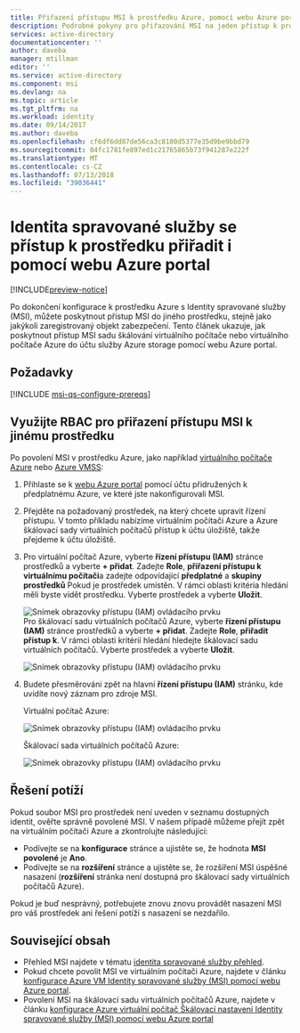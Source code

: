 ```yaml
---
title: Přiřazení přístupu MSI k prostředku Azure, pomocí webu Azure portal
description: Podrobné pokyny pro přiřazování MSI na jeden přístup k prostředkům na jiný prostředek, pomocí webu Azure portal.
services: active-directory
documentationcenter: ''
author: daveba
manager: mtillman
editor: ''
ms.service: active-directory
ms.component: msi
ms.devlang: na
ms.topic: article
ms.tgt_pltfrm: na
ms.workload: identity
ms.date: 09/14/2017
ms.author: daveba
ms.openlocfilehash: cf6df6dd87de56ca3c8180d5377e35d9be9bbd79
ms.sourcegitcommit: 04fc1781fe897ed1c21765865b73f941287e222f
ms.translationtype: MT
ms.contentlocale: cs-CZ
ms.lasthandoff: 07/13/2018
ms.locfileid: "39036441"
---
```

# <a name="assign-a-managed-service-identity-access-to-a-resource-by-using-the-azure-portal"></a>Identita spravované služby se přístup k prostředku přiřadit i pomocí webu Azure portal

[!INCLUDE[preview-notice](../../../includes/active-directory-msi-preview-notice.md)]

Po dokončení konfigurace k prostředku Azure s Identity spravované služby (MSI), můžete poskytnout přístup MSI do jiného prostředku, stejně jako jakýkoli zaregistrovaný objekt zabezpečení. Tento článek ukazuje, jak poskytnout přístup MSI sadu škálování virtuálního počítače nebo virtuálního počítače Azure do účtu služby Azure storage pomocí webu Azure portal.

## <a name="prerequisites"></a>Požadavky

[!INCLUDE [msi-qs-configure-prereqs](../../../includes/active-directory-msi-qs-configure-prereqs.md)]

## <a name="use-rbac-to-assign-the-msi-access-to-another-resource"></a>Využijte RBAC pro přiřazení přístupu MSI k jinému prostředku

Po povolení MSI v prostředku Azure, jako například [virtuálního počítače Azure](qs-configure-portal-windows-vm.md) nebo [Azure VMSS](qs-configure-portal-windows-vmss.md):

1. Přihlaste se k [webu Azure portal](https://portal.azure.com) pomocí účtu přidružených k předplatnému Azure, ve které jste nakonfigurovali MSI.

2. Přejděte na požadovaný prostředek, na který chcete upravit řízení přístupu. V tomto příkladu nabízíme virtuálním počítači Azure a Azure škálovací sady virtuálních počítačů přístup k účtu úložiště, takže přejdeme k účtu úložiště.

3. Pro virtuální počítač Azure, vyberte **řízení přístupu (IAM)** stránce prostředků a vyberte **+ přidat**. Zadejte **Role**, **přiřazení přístupu k virtuálnímu počítači**a zadejte odpovídající **předplatné** a **skupiny prostředků** Pokud je prostředek umístěn. V rámci oblasti kritéria hledání měli byste vidět prostředku. Vyberte prostředek a vyberte **Uložit**. 

   ![Snímek obrazovky přístupu (IAM) ovládacího prvku](../managed-service-identity/media/msi-howto-assign-access-portal/assign-access-control-iam-blade-before.png)  
   Pro škálovací sadu virtuálních počítačů Azure, vyberte **řízení přístupu (IAM)** stránce prostředků a vyberte **+ přidat**. Zadejte **Role**, **přiřadit přístup k**. V rámci oblasti kritérií hledání hledejte škálovací sadu virtuálních počítačů. Vyberte prostředek a vyberte **Uložit**.
   
   ![Snímek obrazovky přístupu (IAM) ovládacího prvku](../managed-service-identity/media/msi-howto-assign-access-vmss-portal/assign-access-control-vmss-iam-blade-before.png)  

4. Budete přesměrováni zpět na hlavní **řízení přístupu (IAM)** stránku, kde uvidíte nový záznam pro zdroje MSI.

    Virtuální počítač Azure:

   ![Snímek obrazovky přístupu (IAM) ovládacího prvku](../managed-service-identity/media/msi-howto-assign-access-portal/assign-access-control-iam-blade-after.png)

    Škálovací sada virtuálních počítačů Azure:

    ![Snímek obrazovky přístupu (IAM) ovládacího prvku](../managed-service-identity/media/msi-howto-assign-access-vmss-portal/assign-access-control-vmss-iam-blade-after.png)

## <a name="troubleshooting"></a>Řešení potíží

Pokud soubor MSI pro prostředek není uveden v seznamu dostupných identit, ověřte správně povolené MSI. V našem případě můžeme přejít zpět na virtuálním počítači Azure a zkontrolujte následující:

- Podívejte se na **konfigurace** stránce a ujistěte se, že hodnota **MSI povolené** je **Ano**.
- Podívejte se na **rozšíření** stránce a ujistěte se, že rozšíření MSI úspěšné nasazení (**rozšíření** stránka není dostupná pro škálovací sady virtuálních počítačů Azure).

Pokud je buď nesprávný, potřebujete znovu znovu provádět nasazení MSI pro váš prostředek ani řešení potíží s nasazení se nezdařilo.

## <a name="related-content"></a>Související obsah

- Přehled MSI najdete v tématu [identita spravované služby přehled](overview.md).
- Pokud chcete povolit MSI ve virtuálním počítači Azure, najdete v článku [konfigurace Azure VM Identity spravované služby (MSI) pomocí webu Azure portal](qs-configure-portal-windows-vm.md).
- Povolení MSI na škálovací sadu virtuálních počítačů Azure, najdete v článku [konfigurace Azure virtuální počítač Škálovací nastavení Identity spravované služby (MSI) pomocí webu Azure portal](qs-configure-portal-windows-vmss.md)


